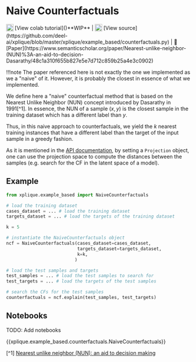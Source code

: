 # Naive Counterfactuals

<sub>
    <img src="https://upload.wikimedia.org/wikipedia/commons/d/d0/Google_Colaboratory_SVG_Logo.svg" width="20">
</sub> [View colab tutorial]()**WIP** |
<sub>
    <img src="https://upload.wikimedia.org/wikipedia/commons/9/91/Octicons-mark-github.svg" width="20">
</sub> [View source](https://github.com/deel-ai/xplique/blob/master/xplique/example_based/counterfactuals.py) |
📰 [Paper](https://www.semanticscholar.org/paper/Nearest-unlike-neighbor-(NUN)%3A-an-aid-to-decision-Dasarathy/48c1a310f655b827e5e7d712c859b25a4e3c0902)

!!!note
    The paper referenced here is not exactly the one we implemented as we a "naive" of it. However, it is probably the closest in essence of what we implemented.

We define here a "naive" counterfactual method that is based on the Nearest Unlike Neighbor (NUN) concept introduced by Dasarathy in 1991[^1]. In essence, the NUN of a sample $(x, y)$ is the closest sample in the training dataset which has a different label than $y$.

Thus, in this naive approach to counterfactuals, we yield the $k$ nearest training instances that have a different label than the target of the input sample in a greedy fashion. 

As it is mentioned in the [API documentation](api/example_based/methods/api_example_based/), by setting a `Projection` object, one can use the projection space to compute the distances between the samples (e.g. search for the CF in the latent space of a model).

## Example

```python
from xplique.example_based import NaiveCounterfactuals

# load the training dataset
cases_dataset = ... # load the training dataset
targets_dataset = ... # load the targets of the training dataset

k = 5

# instantiate the NaiveCounterfactuals object
ncf = NaiveCounterfactuals(cases_dataset=cases_dataset,
                           targets_dataset=targets_dataset,
                           k=k,
                          )

# load the test samples and targets
test_samples = ... # load the test samples to search for
test_targets = ... # load the targets of the test samples

# search the CFs for the test samples
counterfactuals = ncf.explain(test_samples, test_targets)
```

## Notebooks

TODO: Add notebooks

{{xplique.example_based.counterfactuals.NaiveCounterfactuals}}

[^1] [Nearest unlike neighbor (NUN): an aid to decision making](https://www.semanticscholar.org/paper/Nearest-unlike-neighbor-(NUN)%3A-an-aid-to-decision-Dasarathy/48c1a310f655b827e5e7d712c859b25a4e3c0902)